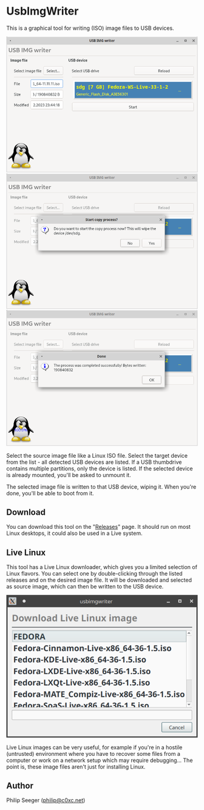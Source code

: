 UsbImgWriter
============

This is a graphical tool for writing (ISO) image files to USB devices.

![UsbImgWriter - main window, drive selected](screenshots/USB_IMG_writer_001.png)
![UsbImgWriter - start copy from image to USB device](screenshots/USB_IMG_writer_002.png)
![UsbImgWriter - copy process completed](screenshots/USB_IMG_writer_003.png)

Select the source image file like a Linux ISO file.
Select the target device from the list - all detected USB devices are listed.
If a USB thumbdrive contains multiple partitions, only the device is listed.
If the selected device is already mounted, you'll be asked to unmount it.

The selected image file is written to that USB device, wiping it.
When you're done, you'll be able to boot from it.



Download
--------

You can download this tool on the "[Releases](https://github.com/c0xc/UsbImgWriter/releases)" page.
It should run on most Linux desktops, it could also be used in a Live system.



Live Linux
----------

This tool has a Live Linux downloader, which gives you a limited selection
of Linux flavors. You can select one by double-clicking through
the listed releases and on the desired image file.
It will be downloaded and selected as source image,
which can then be written to the USB device.

![UsbImgWriter - Live Linux downloader](screenshots/USB_IMG_writer_004.png)

Live Linux images can be very useful,
for example if you're in a hostile (untrusted) environment
where you have to recover some files from a computer
or work on a network setup which may require debugging...
The point is, these image files aren't just for installing Linux.



Author
------

Philip Seeger (philip@c0xc.net)



